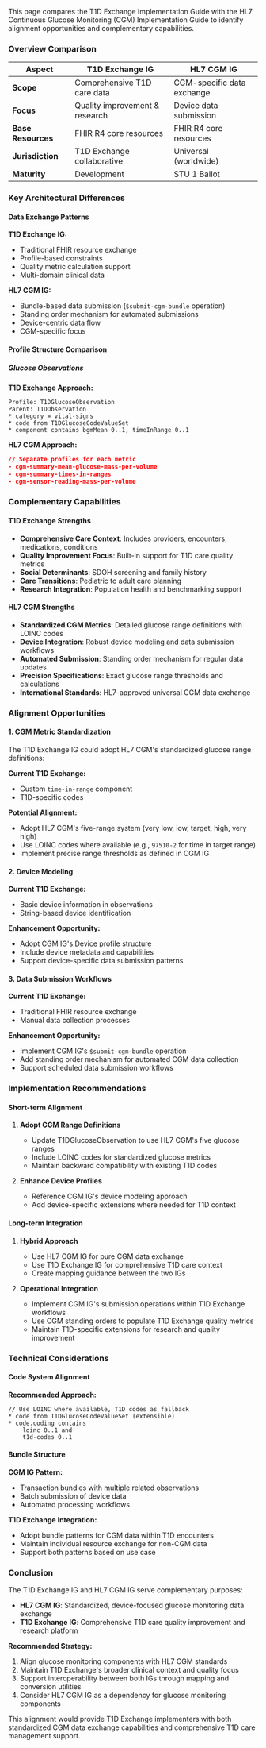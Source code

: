 

This page compares the T1D Exchange Implementation Guide with the HL7 Continuous Glucose Monitoring (CGM) Implementation Guide to identify alignment opportunities and complementary capabilities.

### Overview Comparison

| Aspect | T1D Exchange IG | HL7 CGM IG |
|--------|-----------------|------------|
| **Scope** | Comprehensive T1D care data | CGM-specific data exchange |
| **Focus** | Quality improvement & research | Device data submission |
| **Base Resources** | FHIR R4 core resources | FHIR R4 core resources |
| **Jurisdiction** | T1D Exchange collaborative | Universal (worldwide) |
| **Maturity** | Development | STU 1 Ballot |

### Key Architectural Differences

#### Data Exchange Patterns

**T1D Exchange IG:**
- Traditional FHIR resource exchange
- Profile-based constraints
- Quality metric calculation support
- Multi-domain clinical data

**HL7 CGM IG:**
- Bundle-based data submission (`$submit-cgm-bundle` operation)
- Standing order mechanism for automated submissions
- Device-centric data flow
- CGM-specific focus

#### Profile Structure Comparison

##### Glucose Observations

**T1D Exchange Approach:**
```fsh
Profile: T1DGlucoseObservation
Parent: T1DObservation
* category = vital-signs
* code from T1DGlucoseCodeValueSet
* component contains bgmMean 0..1, timeInRange 0..1
```

**HL7 CGM Approach:**
```json
// Separate profiles for each metric
- cgm-summary-mean-glucose-mass-per-volume
- cgm-summary-times-in-ranges  
- cgm-sensor-reading-mass-per-volume
```

### Complementary Capabilities

#### T1D Exchange Strengths
- **Comprehensive Care Context**: Includes providers, encounters, medications, conditions
- **Quality Improvement Focus**: Built-in support for T1D care quality metrics
- **Social Determinants**: SDOH screening and family history
- **Care Transitions**: Pediatric to adult care planning
- **Research Integration**: Population health and benchmarking support

#### HL7 CGM Strengths
- **Standardized CGM Metrics**: Detailed glucose range definitions with LOINC codes
- **Device Integration**: Robust device modeling and data submission workflows
- **Automated Submission**: Standing order mechanism for regular data updates
- **Precision Specifications**: Exact glucose range thresholds and calculations
- **International Standards**: HL7-approved universal CGM data exchange

### Alignment Opportunities

#### 1. CGM Metric Standardization

The T1D Exchange IG could adopt HL7 CGM's standardized glucose range definitions:

**Current T1D Exchange:**
- Custom `time-in-range` component
- T1D-specific codes

**Potential Alignment:**
- Adopt HL7 CGM's five-range system (very low, low, target, high, very high)
- Use LOINC codes where available (e.g., `97510-2` for time in target range)
- Implement precise range thresholds as defined in CGM IG

#### 2. Device Modeling

**Current T1D Exchange:**
- Basic device information in observations
- String-based device identification

**Enhancement Opportunity:**
- Adopt CGM IG's Device profile structure
- Include device metadata and capabilities
- Support device-specific data submission patterns

#### 3. Data Submission Workflows

**Current T1D Exchange:**
- Traditional FHIR resource exchange
- Manual data collection processes

**Enhancement Opportunity:**
- Implement CGM IG's `$submit-cgm-bundle` operation
- Add standing order mechanism for automated CGM data collection
- Support scheduled data submission workflows

### Implementation Recommendations

#### Short-term Alignment

1. **Adopt CGM Range Definitions**
   - Update T1DGlucoseObservation to use HL7 CGM's five glucose ranges
   - Include LOINC codes for standardized glucose metrics
   - Maintain backward compatibility with existing T1D codes

2. **Enhance Device Profiles**
   - Reference CGM IG's device modeling approach
   - Add device-specific extensions where needed for T1D context

#### Long-term Integration

1. **Hybrid Approach**
   - Use HL7 CGM IG for pure CGM data exchange
   - Use T1D Exchange IG for comprehensive T1D care context
   - Create mapping guidance between the two IGs

2. **Operational Integration**
   - Implement CGM IG's submission operations within T1D Exchange workflows
   - Use CGM standing orders to populate T1D Exchange quality metrics
   - Maintain T1D-specific extensions for research and quality improvement

### Technical Considerations

#### Code System Alignment

**Recommended Approach:**
```fsh
// Use LOINC where available, T1D codes as fallback
* code from T1DGlucoseCodeValueSet (extensible)
* code.coding contains
    loinc 0..1 and
    t1d-codes 0..1
```

#### Bundle Structure

**CGM IG Pattern:**
- Transaction bundles with multiple related observations
- Batch submission of device data
- Automated processing workflows

**T1D Exchange Integration:**
- Adopt bundle patterns for CGM data within T1D encounters
- Maintain individual resource exchange for non-CGM data
- Support both patterns based on use case

### Conclusion

The T1D Exchange IG and HL7 CGM IG serve complementary purposes:

- **HL7 CGM IG**: Standardized, device-focused glucose monitoring data exchange
- **T1D Exchange IG**: Comprehensive T1D care quality improvement and research platform

**Recommended Strategy:**
1. Align glucose monitoring components with HL7 CGM standards
2. Maintain T1D Exchange's broader clinical context and quality focus
3. Support interoperability between both IGs through mapping and conversion utilities
4. Consider HL7 CGM IG as a dependency for glucose monitoring components

This alignment would provide T1D Exchange implementers with both standardized CGM data exchange capabilities and comprehensive T1D care management support.